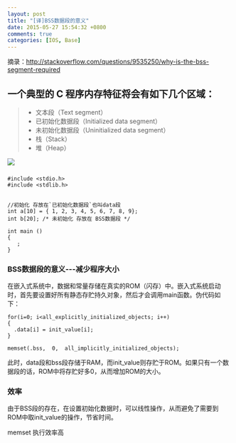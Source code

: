 ```yaml
---
layout: post
title: "[译]BSS数据段的意义"
date: 2015-05-27 15:54:32 +0800
comments: true
categories: [IOS, Base]
---
```

摘录：http://stackoverflow.com/questions/9535250/why-is-the-bss-segment-required

## 一个典型的 C 程序内存特征将会有如下几个区域：
> * 文本段（Text segment）
> * 已初始化数据段（Initialized data segment）
> * 未初始化数据段（Uninitialized data segment）
> * 栈（Stack）
> * 堆（Heap）

![](http://d2o58evtke57tz.cloudfront.net/wp-content/uploads/Memory-Layout-300x255.gif)

### 

```
#include <stdio.h>
#include <stdlib.h>


//初始化 存放在`已初始化数据段`也叫data段
int a[10] = { 1, 2, 3, 4, 5, 6, 7, 8, 9};
int b[20]; /* 未初始化 存放在 BSS数据段 */

int main ()
{
   ;
} 
```


### BSS数据段的意义---减少程序大小
在嵌入式系统中，数据和常量存储在真实的ROM（闪存）中。嵌入式系统启动时，首先要设置好所有静态存贮持久对象，然后才会调用main函数。伪代码如下：

```
for(i=0; i<all_explicitly_initialized_objects; i++)
{
  .data[i] = init_value[i];
}

memset(.bss,  0,  all_implicitly_initialized_objects);
```
此时，data段和bss段存储于RAM，而init_value则存贮于ROM。如果只有一个数据段的话，ROM中将存贮好多0，从而增加ROM的大小。

### 效率
由于BSS段的存在，在设置初始化数据时，可以线性操作，从而避免了需要到ROM中取init_value的操作，节省时间。

memset 执行效率高
 